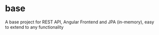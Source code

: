 # base
A base project for REST API, Angular Frontend and JPA (in-memory), easy to extend to any functionality
